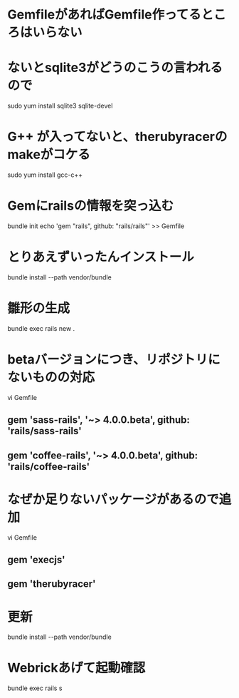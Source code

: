 # GemfileがあればGemfile作ってるところはいらない

# ないとsqlite3がどうのこうの言われるので
sudo yum install sqlite3 sqlite-devel

# G++ が入ってないと、therubyracerのmakeがコケる
sudo yum install gcc-c++

# Gemにrailsの情報を突っ込む
bundle init
echo 'gem "rails", github: "rails/rails"' >> Gemfile

# とりあえずいったんインストール
bundle install --path vendor/bundle

# 雛形の生成
bundle exec rails new .

# betaバージョンにつき、リポジトリにないものの対応
vi Gemfile
## gem 'sass-rails',   '~> 4.0.0.beta', github: 'rails/sass-rails'
## gem 'coffee-rails', '~> 4.0.0.beta', github: 'rails/coffee-rails'
  
# なぜか足りないパッケージがあるので追加
vi Gemfile
## gem 'execjs'
## gem 'therubyracer'

# 更新
bundle install --path vendor/bundle

# Webrickあげて起動確認
bundle exec rails s